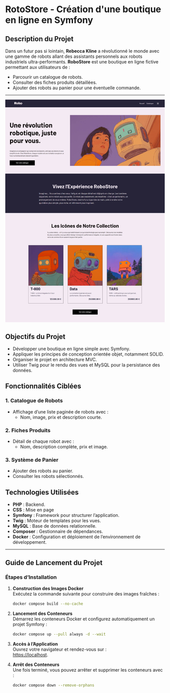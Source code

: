 # RotoStore - Création d'une boutique en ligne en Symfony

## **Description du Projet**

Dans un futur pas si lointain, **Rebecca Kline** a révolutionné le monde avec une gamme de robots allant des assistants personnels aux robots industriels ultra-performants. **RoboStore** est une boutique en ligne fictive permettant aux utilisateurs de :  
- Parcourir un catalogue de robots.  
- Consulter des fiches produits détaillées.  
- Ajouter des robots au panier pour une éventuelle commande.

---

![Screen de la page d'accueil du projet](./docs/Screen-robostore.jpg)

## **Objectifs du Projet**

- Développer une boutique en ligne simple avec Symfony.  
- Appliquer les principes de conception orientée objet, notamment SOLID.  
- Organiser le projet en architecture MVC.  
- Utiliser Twig pour le rendu des vues et MySQL pour la persistance des données.  


## **Fonctionnalités Ciblées**

### 1. **Catalogue de Robots**
- Affichage d’une liste paginée de robots avec :  
  - Nom, image, prix et description courte.

### 2. **Fiches Produits**
- Détail de chaque robot avec :  
  - Nom, description complète, prix et image.

### 3. **Système de Panier**
- Ajouter des robots au panier.  
- Consulter les robots sélectionnés.  


## **Technologies Utilisées**

- **PHP** : Backend.
- **CSS** : Mise en page 
- **Symfony** : Framework pour structurer l’application.  
- **Twig** : Moteur de templates pour les vues.  
- **MySQL** : Base de données relationnelle.  
- **Composer** : Gestionnaire de dépendances.  
- **Docker** : Configuration et déploiement de l’environnement de développement.  

---

## **Guide de Lancement du Projet**

### **Étapes d’Installation**

1. **Construction des Images Docker**  
   Exécutez la commande suivante pour construire des images fraîches :  
   ```bash
   docker compose build --no-cache
   ```

2. **Lancement des Conteneurs**  
   Démarrez les conteneurs Docker et configurez automatiquement un projet Symfony :  
   ```bash
   docker compose up --pull always -d --wait
   ```

3. **Accès à l’Application**  
   Ouvrez votre navigateur et rendez-vous sur :  
   [https://localhost](https://localhost).  

4. **Arrêt des Conteneurs**  
   Une fois terminé, vous pouvez arrêter et supprimer les conteneurs avec :  
   ```bash
   docker compose down --remove-orphans
   ```
